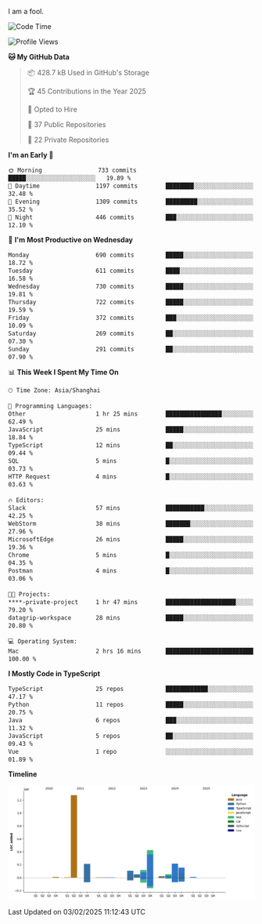 I am a fool.

<!--START_SECTION:waka-->
![Code Time](http://img.shields.io/badge/Code%20Time-2%2C497%20hrs%2025%20mins-blue)

![Profile Views](http://img.shields.io/badge/Profile%20Views-1-blue)

**🐱 My GitHub Data** 

> 📦 428.7 kB Used in GitHub's Storage 
 > 
> 🏆 45 Contributions in the Year 2025
 > 
> 💼 Opted to Hire
 > 
> 📜 37 Public Repositories 
 > 
> 🔑 22 Private Repositories 
 > 
**I'm an Early 🐤** 

```text
🌞 Morning                733 commits         █████░░░░░░░░░░░░░░░░░░░░   19.89 % 
🌆 Daytime                1197 commits        ████████░░░░░░░░░░░░░░░░░   32.48 % 
🌃 Evening                1309 commits        █████████░░░░░░░░░░░░░░░░   35.52 % 
🌙 Night                  446 commits         ███░░░░░░░░░░░░░░░░░░░░░░   12.10 % 
```
📅 **I'm Most Productive on Wednesday** 

```text
Monday                   690 commits         █████░░░░░░░░░░░░░░░░░░░░   18.72 % 
Tuesday                  611 commits         ████░░░░░░░░░░░░░░░░░░░░░   16.58 % 
Wednesday                730 commits         █████░░░░░░░░░░░░░░░░░░░░   19.81 % 
Thursday                 722 commits         █████░░░░░░░░░░░░░░░░░░░░   19.59 % 
Friday                   372 commits         ███░░░░░░░░░░░░░░░░░░░░░░   10.09 % 
Saturday                 269 commits         ██░░░░░░░░░░░░░░░░░░░░░░░   07.30 % 
Sunday                   291 commits         ██░░░░░░░░░░░░░░░░░░░░░░░   07.90 % 
```


📊 **This Week I Spent My Time On** 

```text
🕑︎ Time Zone: Asia/Shanghai

💬 Programming Languages: 
Other                    1 hr 25 mins        ████████████████░░░░░░░░░   62.49 % 
JavaScript               25 mins             █████░░░░░░░░░░░░░░░░░░░░   18.84 % 
TypeScript               12 mins             ██░░░░░░░░░░░░░░░░░░░░░░░   09.44 % 
SQL                      5 mins              █░░░░░░░░░░░░░░░░░░░░░░░░   03.73 % 
HTTP Request             4 mins              █░░░░░░░░░░░░░░░░░░░░░░░░   03.63 % 

🔥 Editors: 
Slack                    57 mins             ███████████░░░░░░░░░░░░░░   42.25 % 
WebStorm                 38 mins             ███████░░░░░░░░░░░░░░░░░░   27.96 % 
MicrosoftEdge            26 mins             █████░░░░░░░░░░░░░░░░░░░░   19.36 % 
Chrome                   5 mins              █░░░░░░░░░░░░░░░░░░░░░░░░   04.35 % 
Postman                  4 mins              █░░░░░░░░░░░░░░░░░░░░░░░░   03.06 % 

🐱‍💻 Projects: 
****-private-project     1 hr 47 mins        ████████████████████░░░░░   79.20 % 
datagrip-workspace       28 mins             █████░░░░░░░░░░░░░░░░░░░░   20.80 % 

💻 Operating System: 
Mac                      2 hrs 16 mins       █████████████████████████   100.00 % 
```

**I Mostly Code in TypeScript** 

```text
TypeScript               25 repos            ████████████░░░░░░░░░░░░░   47.17 % 
Python                   11 repos            █████░░░░░░░░░░░░░░░░░░░░   20.75 % 
Java                     6 repos             ███░░░░░░░░░░░░░░░░░░░░░░   11.32 % 
JavaScript               5 repos             ██░░░░░░░░░░░░░░░░░░░░░░░   09.43 % 
Vue                      1 repo              ░░░░░░░░░░░░░░░░░░░░░░░░░   01.89 % 
```



**Timeline**

![Lines of Code chart](https://raw.githubusercontent.com/VeejaLiu/VeejaLiu/master/assets/bar_graph.png)


 Last Updated on 03/02/2025 11:12:43 UTC
<!--END_SECTION:waka-->
